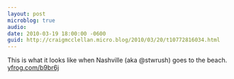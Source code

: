 ```yaml
---
layout: post
microblog: true
audio: 
date: 2010-03-19 18:00:00 -0600
guid: http://craigmcclellan.micro.blog/2010/03/20/t10772816034.html
---
```

This is what it looks like when Nashville (aka @stwrush) goes to the beach.  [yfrog.com/b9br6j](http://yfrog.com/b9br6j)
